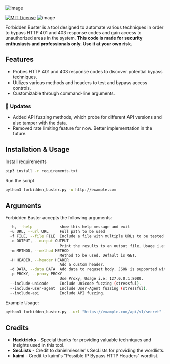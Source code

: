 ![image](https://github.com/Sn1r/Forbidden-Buster/assets/71400526/d2f8ea28-f650-442f-9a89-115fee0e97ac)

[![MIT License](https://img.shields.io/badge/License-MIT-green.svg)](https://choosealicense.com/licenses/mit/) ![image](https://github.com/Sn1r/Forbidden-Buster/assets/71400526/b1f3cdd6-3d00-4bbb-94c1-38a9204add71)


Forbidden Buster is a tool designed to automate various techniques in order to bypass HTTP 401 and 403 response codes and gain access to unauthorized areas in the system. **This code is made for security enthusiasts and professionals only. Use it at your own risk.**

## Features

- Probes HTTP 401 and 403 response codes to discover potential bypass techniques.
- Utilizes various methods and headers to test and bypass access controls.
- Customizable through command-line arguments.

### 🚀 Updates
- Added API fuzzing methods, which probe for different API versions and also tamper with the data.
- Removed rate limiting feature for now. Better implementation in the future.
  
## Installation & Usage
Install requirements

```bash
pip3 install -r requirements.txt
```

Run the script

```bash
python3 forbidden_buster.py -u http://example.com
```

## Arguments
Forbidden Buster accepts the following arguments:

```bash
  -h, --help            show this help message and exit
  -u URL, --url URL     Full path to be used
  -f FILE, --file FILE  Include a file with multiple URLs to be tested.
  -o OUTPUT, --output OUTPUT
                        Print the results to an output file, Usage i.e: output.txt.
  -m METHOD, --method METHOD
                        Method to be used. Default is GET.
  -H HEADER, --header HEADER
                        Add a custom header.
  -d DATA, --data DATA  Add data to requset body. JSON is supported with escaping.
  -p PROXY, --proxy PROXY
                        Use Proxy, Usage i.e: 127.0.0.1:8080.
  --include-unicode     Include Unicode fuzzing (stressful).
  --include-user-agent  Include User-Agent fuzzing (stressful).
  --include-api         Include API fuzzing.
```

Example Usage:
```bash
python3 forbidden_buster.py --url "https://example.com/api/v1/secret" --method POST --header "Authorization: Bearer XXX" --data '{\"key\":\"value\"}' --proxy "http://proxy.example.com" --include-api --include-unicode
```

## Credits
- **Hacktricks** - Special thanks for providing valuable techniques and insights used in this tool.
- **SecLists** - Credit to danielmiessler's SecLists for providing the wordlists.
- **kaimi** - Credit to kaimi's "Possible IP Bypass HTTP Headers" wordlist.

